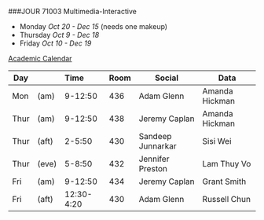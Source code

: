 
###JOUR 71003 Multimedia-Interactive

* Monday *Oct 20 - Dec 15*  (needs one makeup)
* Thursday *Oct 9 - Dec 18* 
* Friday *Oct 10 - Dec 19*

[Academic Calendar](http://cuny.edu/academics/calendars.html)


Day |     | Time    | Room| Social       | Data           
----|-----|:--------|-----|--------------|-------------
Mon |(am) | 9-12:50 | 436 | Adam Glenn   | Amanda Hickman  
Thur|(am) | 9-12:50 | 438 | Jeremy Caplan| Amanda Hickman
Thur|(aft)| 2-5:50  | 430 | Sandeep Junnarkar           | Sisi Wei
Thur|(eve)| 5-8:50  | 432 |Jennifer Preston          | Lam Thuy Vo  
Fri |(am) | 9-12:50 | 434 | Jeremy Caplan   | Grant Smith
Fri |(aft)| 12:30-4:20| 430 | Adam Glenn         | Russell Chun  





